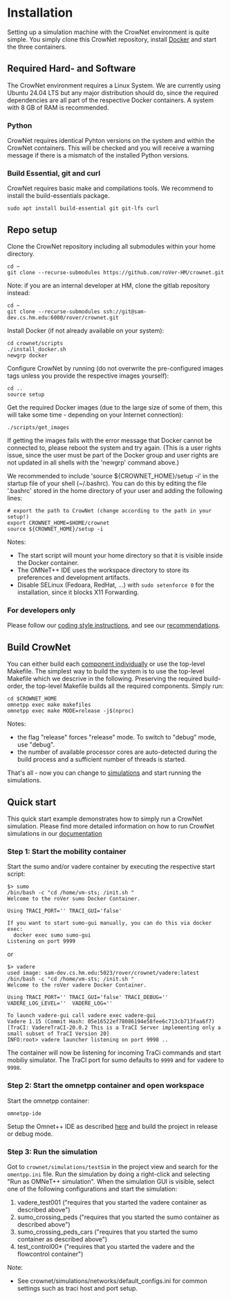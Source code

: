# Installation

Setting up a simulation machine with the CrowNet environment is quite simple. You simply clone this CrowNet repository, install [Docker](https://www.docker.com/) and start the three containers.

## Required Hard- and Software

The CrowNet environment requires a Linux System. We are currently using Ubuntu 24.04 LTS but any major distribution should do, since the required dependencies are all part of the respective Docker containers. A system with 8 GB of RAM is recommended.

### Python

CrowNet requires identical Pyhton versions on the system and within the CrowNet containers. This will be checked and you will receive a warning
message if there is a mismatch of the installed Python versions.

### Build Essential, git and curl

CrowNet requires basic make and compilations tools. We recommend to install the build-essentials package.

```
sudo apt install build-essential git git-lfs curl
```

## Repo setup

Clone the CrowNet repository including all submodules within your home directory. 
```
cd ~
git clone --recurse-submodules https://github.com/roVer-HM/crownet.git
```
Note: if you are an internal developer at HM, clone the gitlab repository instead: 
```
cd ~
git clone --recurse-submodules ssh://git@sam-dev.cs.hm.edu:6000/rover/crownet.git
```

Install Docker (if not already available on your system):
```
cd crownet/scripts
./install_docker.sh
newgrp docker
```

Configure CrowNet by running (do not overwrite the pre-configured images tags unless you provide the respective images yourself):
```
cd ..
source setup
```
Get the required Docker images (due to the large size of some of them, this will take some time - depending on your Internet connection):
```
./scripts/get_images
```
If getting the images fails with the error message that Docker cannot be connected to, please reboot the system and try again. (This is a user rights issue,
since the user must be part of the Docker group and user rights are not 
updated in all shells with the 'newgrp' command above.)


We recommended to include 'source ${CROWNET_HOME}/setup -i' in the startup file of your shell (~/.bashrc). You can do this by editing the file '.bashrc' stored in the home directory of your user and adding the following lines:
```
# export the path to CrowNet (change according to the path in your setup!)
export CROWNET_HOME=$HOME/crownet
source ${CROWNET_HOME}/setup -i
```

Notes:
* The start script will mount your home directory so that it is visible inside the Docker container. 
* The OMNeT++ IDE uses the workspace directory to store its preferences and development artifacts.
* Disable SELinux (Fedoara, RedHat, ...) with `sudo setenforce 0` for the installation, since it blocks X11 Forwarding. 

### For developers only
Please follow our [coding style instructions](./CodingStyle.md), and see our [recommendations](./Recommendations.md).

## Build CrowNet 

You can either build each [component individually](BuildOfIndividualSubModules.md) or use the top-level Makefile.
The simplest way to build the system is to use the top-level Makefile which we descrive in the following.
Preserving the required build-order, the top-level Makefile builds all the required components.
Simply run:

```
cd $CROWNET_HOME
omnetpp exec make makefiles
omnetpp exec make MODE=release -j$(nproc)
```

Notes:
* the flag "release" forces "release" mode. To switch to "debug" mode, use "debug".
* the number of available processor cores are auto-detected during the build process and a sufficient number of threads is started.

That's all - now you can change to [simulations](../../crownet/simulations) and start running the simulations.

## Quick start

This quick start example demonstrates how to simply run a CrowNet simulation.
Please find more detailed information on how to run CrowNet simulations in our [documentation](../Running-a-Simulation/README.md)

### Step 1: Start the mobility container

Start the sumo and/or vadere container by executing the respective start script:
```
$> sumo
/bin/bash -c "cd /home/vm-sts; /init.sh "
Welcome to the roVer sumo Docker Container.

Using TRACI_PORT='' TRACI_GUI='false'

If you want to start sumo-gui manually, you can do this via docker exec:
  docker exec sumo sumo-gui
Listening on port 9999
```
or 
```
$> vadere
used image: sam-dev.cs.hm.edu:5023/rover/crownet/vadere:latest
/bin/bash -c "cd /home/vm-sts; /init.sh "
Welcome to the roVer vadere Docker Container.

Using TRACI_PORT='' TRACI_GUI='false' TRACI_DEBUG='' VADERE_LOG_LEVEL=''  VADERE_LOG=''

To launch vadere-gui call vadere exec vadere-gui
Vadere 1.15 (Commit Hash: 05e16522ef78086194e58fee6c713cb713faa6f7) [TraCI: VadereTraCI-20.0.2 This is a TraCI Server implementing only a small subset of TraCI Version 20]
INFO:root> vadere launcher listening on port 9998 ..
```

The container will now be listening for incoming TraCi commands and start mobiliy simulator. The 
TraCI port for sumo defaults to `9999` and for vadere to `9998`.

### Step 2: Start the omnetpp container and open workspace
Start the omnetpp container:
```
omnetpp-ide
```
Setup the Omnet++ IDE as described [here](../Running-a-Simulation/StartUp-GUI.md) and build the project in release or debug mode.

### Step 3: Run the simulation
Got to `crownet/simulations/testSim` in the project view and search for the `omentpp.ini` file.
Run the simulation by doing a right-click and selecting "Run as OMNeT++ simulation". When the simulation GUI is visible, 
select one of the following configurations and start the simulation:

1. vadere_test001 ("requires that you started the vadere container as described above")
2. sumo_crossing_peds ("requires that you started the sumo container as described above")
3. sumo_crossing_peds_cars ("requires that you started the sumo container as described above")
4. test_control00* ("requires that you started the vadere and the flowcontrol container")

Note: 
* See crownet/simulations/networks/default_configs.ini for common settings such as traci host and port setup.








